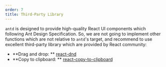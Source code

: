 ```yaml
---
order: 7
title: Third-Party Library
---
```


`antd` is designed to provide high-quality React UI components which following Ant Design Specification. So, we are not going to implement other functions which are not relative to `antd`'s target, and recommend to use excellent third-party library which are provided by React community:

* **Drag and drop: ** [react-dnd](https://github.com/gaearon/react-dnd)
* **Copy to clipboard: ** [react-copy-to-clipboard](https://github.com/nkbt/react-copy-to-clipboard)
